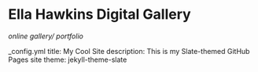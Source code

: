 # Ella Hawkins Digital Gallery
*online gallery/ portfolio*

_config.yml
title: My Cool Site
description: This is my Slate-themed GitHub Pages site
theme: jekyll-theme-slate


